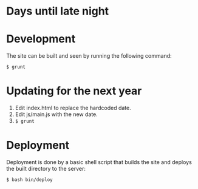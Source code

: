 # Days until late night

# Development

The site can be built and seen by running the following command:

    $ grunt

# Updating for the next year

1. Edit index.html to replace the hardcoded date.
2. Edit js/main.js with the new date.
3. `$ grunt`

# Deployment

Deployment is done by a basic shell script that builds the site and
deploys the built directory to the server:

    $ bash bin/deploy

